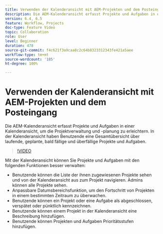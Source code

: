 ```yaml
---
title: Verwenden der Kalenderansicht mit AEM-Projekten und dem Posteingang
description: Die AEM-Kalenderansicht erfasst Projekte und Aufgaben in einer Kalenderansicht, um die Projektverwaltung und -planung zu erleichtern. In der Kalenderansicht haben Benutzende eine Gesamtübersicht über laufende, geplante, bald fällige und überfällige Projekte und Aufgaben.
version: 6.4, 6.5
feature: Workflow, Projects
doc-type: Feature Video
topic: Collaboration
role: User
level: Beginner
duration: 478
source-git-commit: f4c621f3a9caa8c2c64b8323312343fe421a5aee
workflow-type: tm+mt
source-wordcount: '185'
ht-degree: 100%

---
```



# Verwenden der Kalenderansicht mit AEM-Projekten und dem Posteingang

Die AEM-Kalenderansicht erfasst Projekte und Aufgaben in einer Kalenderansicht, um die Projektverwaltung und -planung zu erleichtern. In der Kalenderansicht haben Benutzende eine Gesamtübersicht über laufende, geplante, bald fällige und überfällige Projekte und Aufgaben.

>[!VIDEO](https://video.tv.adobe.com/v/16804?quality=12&learn=on)

Mit der Kalenderansicht können Sie Projekte und Aufgaben mit den folgenden Funktionen besser verwalten:

* Benutzende können die Liste der ihnen zugewiesenen Projekte sehen und von der Kalenderansicht aus zum Projekt navigieren. Admins können alle Projekte sehen.
* Anpassbare Datumsbereichsfunktion, um den Fortschritt von Projekten in einem bestimmten Zeitraum zu überwachen.
* Benutzende können ein Projekt oder eine Aufgabe als abgeschlossen, verspätet oder pünktlich kennzeichnen.
* Benutzende können einem Projekt in der Kalenderansicht eine Beschreibung hinzufügen.
* Benutzende können Projekten und Aufgaben Prioritätsstufen hinzufügen.
